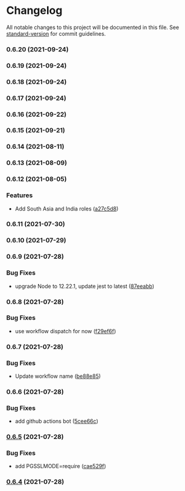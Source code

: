 # Changelog

All notable changes to this project will be documented in this file. See [standard-version](https://github.com/conventional-changelog/standard-version) for commit guidelines.

### 0.6.20 (2021-09-24)

### 0.6.19 (2021-09-24)

### 0.6.18 (2021-09-24)

### 0.6.17 (2021-09-24)

### 0.6.16 (2021-09-22)

### 0.6.15 (2021-09-21)

### 0.6.14 (2021-08-11)

### 0.6.13 (2021-08-09)

### 0.6.12 (2021-08-05)


### Features

* Add South Asia and India roles ([a27c5d8](https://github.com/causztic/reol-chan/commit/a27c5d812e00fa98d697f0896b82b6a33bf6aea9))

### 0.6.11 (2021-07-30)

### 0.6.10 (2021-07-29)

### 0.6.9 (2021-07-28)


### Bug Fixes

* upgrade Node to 12.22.1, update jest to latest ([87eeabb](https://github.com/causztic/reol-chan/commit/87eeabb2755f0337f116b94fc49eb17f24960f48))

### 0.6.8 (2021-07-28)


### Bug Fixes

* use workflow dispatch for now ([f29ef6f](https://github.com/causztic/reol-chan/commit/f29ef6f703720669a2d863eb9a40193d743c0c45))

### 0.6.7 (2021-07-28)


### Bug Fixes

* Update workflow name ([be88e85](https://github.com/causztic/reol-chan/commit/be88e850916007b11a2c107481e0efa2dbb90e59))

### 0.6.6 (2021-07-28)


### Bug Fixes

* add github actions bot ([5cee66c](https://github.com/causztic/reol-chan/commit/5cee66c30819447955b039489addd16e3ce04345))

### [0.6.5](https://github.com/causztic/reol-chan/compare/v0.6.4...v0.6.5) (2021-07-28)


### Bug Fixes

* add PGSSLMODE=require ([cae529f](https://github.com/causztic/reol-chan/commit/cae529f2d8bca65c92dffa9f922d2002eac96f1f))

### [0.6.4](https://github.com/causztic/reol-chan/compare/v0.5.1...v0.6.4) (2021-07-28)
